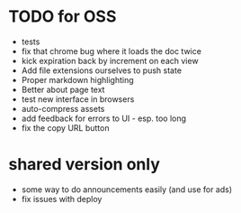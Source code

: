 # TODO for OSS
* tests
* fix that chrome bug where it loads the doc twice
* kick expiration back by increment on each view
* Add file extensions ourselves to push state
* Proper markdown highlighting
* Better about page text
* test new interface in browsers
* auto-compress assets
* add feedback for errors to UI - esp. too long
* fix the copy URL button

# shared version only
* some way to do announcements easily (and use for ads)
* fix issues with deploy
